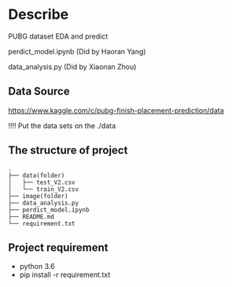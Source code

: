 # Describe

PUBG dataset EDA and predict

perdict_model.ipynb (Did by Haoran Yang)

data_analysis.py (Did by Xiaonan Zhou)

## Data Source

https://www.kaggle.com/c/pubg-finish-placement-prediction/data

!!!! Put the data sets on the ./data

## The structure of project

````
.
├── data(folder)
│   ├── test_V2.csv
│   └── train_V2.csv
├── image(folder)
├── data_analysis.py
├── perdict_model.ipynb
├── README.md
└── requirement.txt

````



## Project requirement
* python 3.6
* pip install -r requirement.txt
